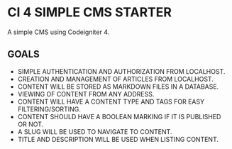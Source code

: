 # CI 4 SIMPLE CMS STARTER

A simple CMS using Codeigniter 4.

## GOALS

- SIMPLE AUTHENTICATION AND AUTHORIZATION FROM LOCALHOST.
- CREATION AND MANAGEMENT OF ARTICLES FROM LOCALHOST.
- CONTENT WILL BE STORED AS MARKDOWN FILES IN A DATABASE.
- VIEWING OF CONTENT FROM ANY ADDRESS.
- CONTENT WILL HAVE A CONTENT TYPE AND TAGS FOR EASY FILTERING/SORTING.
- CONTENT SHOULD HAVE A BOOLEAN MARKING IF IT IS PUBLISHED OR NOT.
- A SLUG WILL BE USED TO NAVIGATE TO CONTENT.
- TITLE AND DESCRIPTION WILL BE USED WHEN LISTING CONTENT.